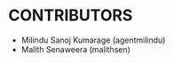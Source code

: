 CONTRIBUTORS
============

 - Milindu Sanoj Kumarage (agentmilindu)
 - Malith Senaweera (malithsen)

